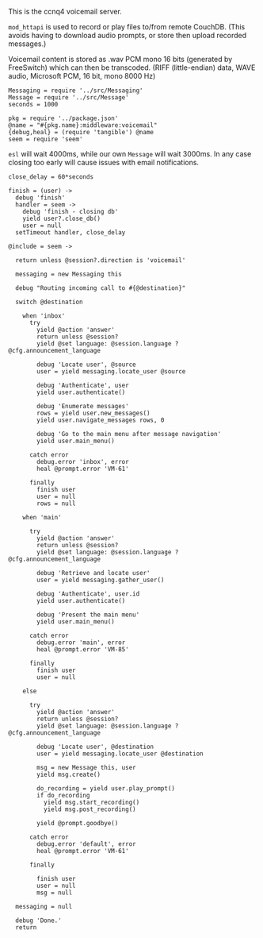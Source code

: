 This is the ccnq4 voicemail server.

`mod_httapi` is used to record or play
files to/from remote CouchDB. (This avoids having to download
audio prompts, or store then upload recorded messages.)

Voicemail content is stored as .wav PCM mono 16 bits (generated
by FreeSwitch) which can then be transcoded.
(RIFF (little-endian) data, WAVE audio, Microsoft PCM, 16 bit, mono 8000 Hz)

    Messaging = require '../src/Messaging'
    Message = require '../src/Message'
    seconds = 1000

    pkg = require '../package.json'
    @name = "#{pkg.name}:middleware:voicemail"
    {debug,heal} = (require 'tangible') @name
    seem = require 'seem'

`esl` will wait 4000ms, while our own `Message` will wait 3000ms.
In any case closing too early will cause issues with email notifications.

    close_delay = 60*seconds

    finish = (user) ->
      debug 'finish'
      handler = seem ->
        debug 'finish - closing db'
        yield user?.close_db()
        user = null
      setTimeout handler, close_delay

    @include = seem ->

      return unless @session?.direction is 'voicemail'

      messaging = new Messaging this

      debug "Routing incoming call to #{@destination}"

      switch @destination

        when 'inbox'
          try
            yield @action 'answer'
            return unless @session?
            yield @set language: @session.language ? @cfg.announcement_language

            debug 'Locate user', @source
            user = yield messaging.locate_user @source

            debug 'Authenticate', user
            yield user.authenticate()

            debug 'Enumerate messages'
            rows = yield user.new_messages()
            yield user.navigate_messages rows, 0

            debug 'Go to the main menu after message navigation'
            yield user.main_menu()

          catch error
            debug.error 'inbox', error
            heal @prompt.error 'VM-61'

          finally
            finish user
            user = null
            rows = null

        when 'main'

          try
            yield @action 'answer'
            return unless @session?
            yield @set language: @session.language ? @cfg.announcement_language

            debug 'Retrieve and locate user'
            user = yield messaging.gather_user()

            debug 'Authenticate', user.id
            yield user.authenticate()

            debug 'Present the main menu'
            yield user.main_menu()

          catch error
            debug.error 'main', error
            heal @prompt.error 'VM-85'

          finally
            finish user
            user = null

        else

          try
            yield @action 'answer'
            return unless @session?
            yield @set language: @session.language ? @cfg.announcement_language

            debug 'Locate user', @destination
            user = yield messaging.locate_user @destination

            msg = new Message this, user
            yield msg.create()

            do_recording = yield user.play_prompt()
            if do_recording
              yield msg.start_recording()
              yield msg.post_recording()

            yield @prompt.goodbye()

          catch error
            debug.error 'default', error
            heal @prompt.error 'VM-61'

          finally

            finish user
            user = null
            msg = null

      messaging = null

      debug 'Done.'
      return
